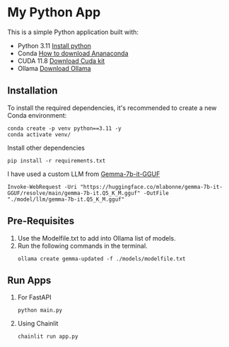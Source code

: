 # My Python App

This is a simple Python application built with:

- Python 3.11 [Install python](https://www.python.org/downloads/)
- Conda [How to download Ananaconda](https://www.anaconda.com/download)
- CUDA 11.8 [Download Cuda kit](https://developer.nvidia.com/cuda-11-8-0-download-archive)
- Ollama [Download Ollama](https://github.com/ollama/ollama)

## Installation

To install the required dependencies, it's recommended to create a new Conda environment:
```
conda create -p venv python==3.11 -y
conda activate venv/
```
Install other dependencies
```
pip install -r requirements.txt
```

I have used a custom LLM from [Gemma-7b-it-GGUF](https://huggingface.co/mlabonne/gemma-7b-it-GGUF/resolve/main/gemma-7b-it.Q5_K_M.gguf)
```
Invoke-WebRequest -Uri "https://huggingface.co/mlabonne/gemma-7b-it-GGUF/resolve/main/gemma-7b-it.Q5_K_M.gguf" -OutFile "./model/llm/gemma-7b-it.Q5_K_M.gguf"
```

## Pre-Requisites 

1. Use the Modelfile.txt to add into Ollama list of models.
2. Run the following commands in the terminal.
   ```
   ollama create gemma-updated -f ./models/modelfile.txt
   ```

## Run Apps
1. For FastAPI
   ```
   python main.py
   ```
2. Using Chainlit
   ```
   chainlit run app.py
   ```
